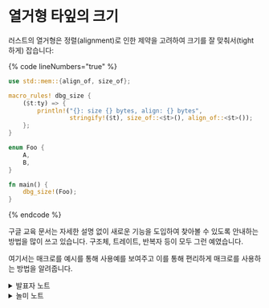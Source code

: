 # 열거형 타잎의 크기

러스트의 열거형은 정렬(alignment)로 인한 제약을 고려하여 크기를 잘  맞춰서(tight 하게) 잡습니다:

{% code lineNumbers="true" %}
```rust
use std::mem::{align_of, size_of};

macro_rules! dbg_size {
    ($t:ty) => {
        println!("{}: size {} bytes, align: {} bytes",
                 stringify!($t), size_of::<$t>(), align_of::<$t>());
    };
}

enum Foo {
    A,
    B,
}

fn main() {
    dbg_size!(Foo);
}
```
{% endcode %}

구글 교육 문서는 자세한 설명 없이 새로운 기능을 도입하여 찾아볼 수 있도록 안내하는 방법을 많이 쓰고 있습니다. 구조체, 트레이트, 반복자 등이 모두 그런 예였습니다.&#x20;

여기서는 매크로를 예시를 통해 사용예를 보여주고 이를 통해 편리하게 매크로를 사용하는 방법을 알려줍니다.&#x20;

<details>

<summary>발표자 노트</summary>

* 러스트는 열거형 variant를 구분하기 위해 내부적으로 식별자(discriminant) 필드를 사용합니다.
*   C와의 연동과 같은 이유로 식별자를 직접 지정할 수도 있습니다:

    ```rust
    #[repr(u32)]
    enum Bar {
        A,  // 0
        B = 10000,
        C,  // 10001
    }

    fn main() {
        println!("A: {}", Bar::A as u32);
        println!("B: {}", Bar::B as u32);
        println!("C: {}", Bar::C as u32);
    }
    ```

    `repr` 속성이 없다면 10001이 2 바이트로 표현가능하기 때문에 식별자의 타입 크기는 2 바이트가 됩니다.
* 다른 타입들도 확인해보세요.
  * `dbg_size!(bool)`: size 1 bytes, align: 1 bytes
  * `dbg_size!(Option<bool>)`: size 1 bytes, align: 1 bytes (니치 최적화, 아래 설명 참조)
  * `dbg_size!(&i32)`: size 8 bytes, align: 8 bytes (64비트 머신인 경우)
  * `dbg_size!(Option<&i32>)`: size 8 bytes, align: 8 bytes (널포인터 최적화, 아래 설명 참조)
* \[1] 니쉬(niche, 틈) 최적화: 러스트는 열거형 식별자를 사용되지 않은 비트 패턴과 병합합니다.

</details>

<details>

<summary>놀미 노트</summary>

\[1] 니쉬 최적화는 열거형이 분류의 구분을 하기위해 추가로 필요한 필드를 최적화하는 기법을 말합니다. `Option` 열거형이 `Option<bool>`에 대해 1바이트만 필요합니다. 구분자 필드는 어디로 갔을까요? 어떻게 Some(false)와 None을 구분할까요? 이와 같은 질문에 얼마나 깊게 살피고 답해야 할까요?&#x20;

</details>
